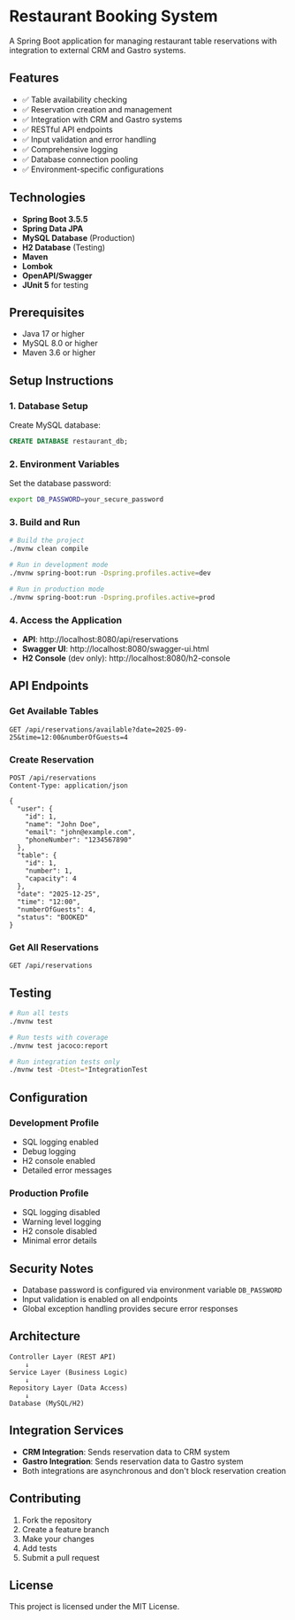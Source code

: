 # Restaurant Booking System

A Spring Boot application for managing restaurant table reservations with integration to external CRM and Gastro systems.

## Features

- ✅ Table availability checking
- ✅ Reservation creation and management
- ✅ Integration with CRM and Gastro systems
- ✅ RESTful API endpoints
- ✅ Input validation and error handling
- ✅ Comprehensive logging
- ✅ Database connection pooling
- ✅ Environment-specific configurations

## Technologies

- **Spring Boot 3.5.5**
- **Spring Data JPA**
- **MySQL Database** (Production)
- **H2 Database** (Testing)
- **Maven**
- **Lombok**
- **OpenAPI/Swagger**
- **JUnit 5** for testing

## Prerequisites

- Java 17 or higher
- MySQL 8.0 or higher
- Maven 3.6 or higher

## Setup Instructions

### 1. Database Setup

Create MySQL database:
```sql
CREATE DATABASE restaurant_db;
```

### 2. Environment Variables

Set the database password:
```bash
export DB_PASSWORD=your_secure_password
```

### 3. Build and Run

```bash
# Build the project
./mvnw clean compile

# Run in development mode
./mvnw spring-boot:run -Dspring.profiles.active=dev

# Run in production mode
./mvnw spring-boot:run -Dspring.profiles.active=prod
```

### 4. Access the Application

- **API**: http://localhost:8080/api/reservations
- **Swagger UI**: http://localhost:8080/swagger-ui.html
- **H2 Console** (dev only): http://localhost:8080/h2-console

## API Endpoints

### Get Available Tables
```http
GET /api/reservations/available?date=2025-09-25&time=12:00&numberOfGuests=4
```

### Create Reservation
```http
POST /api/reservations
Content-Type: application/json

{
  "user": {
    "id": 1,
    "name": "John Doe",
    "email": "john@example.com",
    "phoneNumber": "1234567890"
  },
  "table": {
    "id": 1,
    "number": 1,
    "capacity": 4
  },
  "date": "2025-12-25",
  "time": "12:00",
  "numberOfGuests": 4,
  "status": "BOOKED"
}
```

### Get All Reservations
```http
GET /api/reservations
```

## Testing

```bash
# Run all tests
./mvnw test

# Run tests with coverage
./mvnw test jacoco:report

# Run integration tests only
./mvnw test -Dtest=*IntegrationTest
```

## Configuration

### Development Profile
- SQL logging enabled
- Debug logging
- H2 console enabled
- Detailed error messages

### Production Profile
- SQL logging disabled
- Warning level logging
- H2 console disabled
- Minimal error details

## Security Notes

- Database password is configured via environment variable `DB_PASSWORD`
- Input validation is enabled on all endpoints
- Global exception handling provides secure error responses

## Architecture

```
Controller Layer (REST API)
    ↓
Service Layer (Business Logic)
    ↓
Repository Layer (Data Access)
    ↓
Database (MySQL/H2)
```

## Integration Services

- **CRM Integration**: Sends reservation data to CRM system
- **Gastro Integration**: Sends reservation data to Gastro system
- Both integrations are asynchronous and don't block reservation creation

## Contributing

1. Fork the repository
2. Create a feature branch
3. Make your changes
4. Add tests
5. Submit a pull request

## License

This project is licensed under the MIT License.
